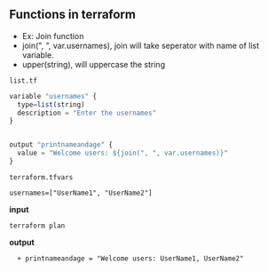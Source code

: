 ## Functions in terraform
- Ex: Join function
- join(", ", var.usernames), join will take seperator with name of list variable.
- upper(string), will uppercase the string

`list.tf`
```js
variable "usernames" {
  type=list(string)
  description = "Enter the usernames"
}


output "printnameandage" {
  value = "Welcome users: ${join(", ", var.usernames)}"
}
```

`terraform.tfvars`
```
usernames=["UserName1", "UserName2"]
```
**input**
```
terraform plan
```

**output**
```shell
  + printnameandage = "Welcome users: UserName1, UserName2"
```
